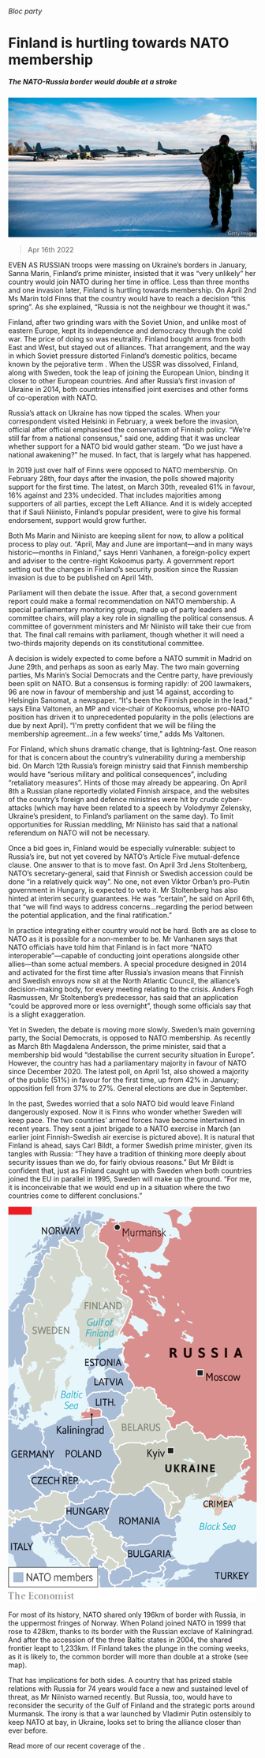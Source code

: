 ###### Bloc party

# Finland is hurtling towards NATO membership 

##### The NATO-Russia border would double at a stroke 

![image](images/20220409_eup509_2.jpg) 

> Apr 16th 2022 

EVEN AS RUSSIAN troops were massing on Ukraine’s borders in January, Sanna Marin, Finland’s prime minister, insisted that it was “very unlikely” her country would join NATO during her time in office. Less than three months and one invasion later, Finland is hurtling towards membership. On April 2nd Ms Marin told Finns that the country would have to reach a decision “this spring”. As she explained, “Russia is not the neighbour we thought it was.”

Finland, after two grinding wars with the Soviet Union, and unlike most of eastern Europe, kept its independence and democracy through the cold war. The price of doing so was neutrality. Finland bought arms from both East and West, but stayed out of alliances. That arrangement, and the way in which Soviet pressure distorted Finland’s domestic politics, became known by the pejorative term . When the USSR was dissolved, Finland, along with Sweden, took the leap of joining the European Union, binding it closer to other European countries. And after Russia’s first invasion of Ukraine in 2014, both countries intensified joint exercises and other forms of co-operation with NATO.


Russia’s attack on Ukraine has now tipped the scales. When your correspondent visited Helsinki in February, a week before the invasion, official after official emphasised the conservatism of Finnish policy. “We’re still far from a national consensus,” said one, adding that it was unclear whether support for a NATO bid would gather steam. “Do we just have a national awakening?” he mused. In fact, that is largely what has happened.

In 2019 just over half of Finns were opposed to NATO membership. On February 28th, four days after the invasion, the polls showed majority support for the first time. The latest, on March 30th, revealed 61% in favour, 16% against and 23% undecided. That includes majorities among supporters of all parties, except the Left Alliance. And it is widely accepted that if Sauli Niinisto, Finland’s popular president, were to give his formal endorsement, support would grow further. 

Both Ms Marin and Niinisto are keeping silent for now, to allow a political process to play out. “April, May and June are important—and in many ways historic—months in Finland,” says Henri Vanhanen, a foreign-policy expert and adviser to the centre-right Kokoomus party. A government report setting out the changes in Finland’s security position since the Russian invasion is due to be published on April 14th.

Parliament will then debate the issue. After that, a second government report could make a formal recommendation on NATO membership. A special parliamentary monitoring group, made up of party leaders and committee chairs, will play a key role in signalling the political consensus. A committee of government ministers and Mr Niinisto will take their cue from that. The final call remains with parliament, though whether it will need a two-thirds majority depends on its constitutional committee.

A decision is widely expected to come before a NATO summit in Madrid on June 29th, and perhaps as soon as early May. The two main governing parties, Ms Marin’s Social Democrats and the Centre party, have previously been split on NATO. But a consensus is forming rapidly: of 200 lawmakers, 96 are now in favour of membership and just 14 against, according to Helsingin Sanomat, a newspaper. “It's been the Finnish people in the lead,” says Elina Valtonen, an MP and vice-chair of Kokoomus, whose pro-NATO position has driven it to unprecedented popularity in the polls (elections are due by next April). “I'm pretty confident that we will be filing the membership agreement…in a few weeks’ time,” adds Ms Valtonen. 

For Finland, which shuns dramatic change, that is lightning-fast. One reason for that is concern about the country’s vulnerability during a membership bid. On March 12th Russia’s foreign ministry said that Finnish membership would have “serious military and political consequences”, including “retaliatory measures”. Hints of those may already be appearing. On April 8th a Russian plane reportedly violated Finnish airspace, and the websites of the country’s foreign and defence ministries were hit by crude cyber-attacks (which may have been related to a speech by Volodymyr Zelensky, Ukraine’s president, to Finland’s parliament on the same day). To limit opportunities for Russian meddling, Mr Niinisto has said that a national referendum on NATO will not be necessary.

Once a bid goes in, Finland would be especially vulnerable: subject to Russia’s ire, but not yet covered by NATO’s Article Five mutual-defence clause. One answer to that is to move fast. On April 3rd Jens Stoltenberg, NATO’s secretary-general, said that Finnish or Swedish accession could be done “in a relatively quick way”. No one, not even Viktor Orban’s pro-Putin government in Hungary, is expected to veto it. Mr Stoltenberg has also hinted at interim security guarantees. He was “certain”, he said on April 6th, that “we will find ways to address concerns…regarding the period between the potential application, and the final ratification.” 

In practice integrating either country would not be hard. Both are as close to NATO as it is possible for a non-member to be. Mr Vanhanen says that NATO officials have told him that Finland is in fact more “NATO interoperable”—capable of conducting joint operations alongside other allies—than some actual members. A special procedure designed in 2014 and activated for the first time after Russia’s invasion means that Finnish and Swedish envoys now sit at the North Atlantic Council, the alliance’s decision-making body, for every meeting relating to the crisis. Anders Fogh Rasmussen, Mr Stoltenberg’s predecessor, has said that an application “could be approved more or less overnight”, though some officials say that is a slight exaggeration.

Yet in Sweden, the debate is moving more slowly. Sweden’s main governing party, the Social Democrats, is opposed to NATO membership. As recently as March 8th Magdalena Andersson, the prime minister, said that a membership bid would “destabilise the current security situation in Europe”. However, the country has had a parliamentary majority in favour of NATO since December 2020. The latest poll, on April 1st, also showed a majority of the public (51%) in favour for the first time, up from 42% in January; opposition fell from 37% to 27%. General elections are due in September. 

In the past, Swedes worried that a solo NATO bid would leave Finland dangerously exposed. Now it is Finns who wonder whether Sweden will keep pace. The two countries’ armed forces have become intertwined in recent years. They sent a joint brigade to a NATO exercise in March (an earlier joint Finnish-Swedish air exercise is pictured above). It is natural that Finland is ahead, says Carl Bildt, a former Swedish prime minister, given its tangles with Russia: “They have a tradition of thinking more deeply about security issues than we do, for fairly obvious reasons.” But Mr Bildt is confident that, just as Finland caught up with Sweden when both countries joined the EU in parallel in 1995, Sweden will make up the ground. “For me, it is inconceivable that we would end up in a situation where the two countries come to different conclusions.”

![image](images/20220416_eum972.png) 


For most of its history, NATO shared only 196km of border with Russia, in the uppermost fringes of Norway. When Poland joined NATO in 1999 that rose to 428km, thanks to its border with the Russian exclave of Kaliningrad. And after the accession of the three Baltic states in 2004, the shared frontier leapt to 1,233km. If Finland takes the plunge in the coming weeks, as it is likely to, the common border will more than double at a stroke (see map).

That has implications for both sides. A country that has prized stable relations with Russia for 74 years would face a new and sustained level of threat, as Mr Niinisto warned recently. But Russia, too, would have to reconsider the security of the Gulf of Finland and the strategic ports around Murmansk. The irony is that a war launched by Vladimir Putin ostensibly to keep NATO at bay, in Ukraine, looks set to bring the alliance closer than ever before.

Read more of our recent coverage of the .

